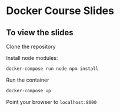 # Docker Course Slides

## To view the slides

Clone the repository

Install node modules:
```bash
docker-compose run node npm install
```

Run the container
```bash
docker-compose up
```

Point your browser to ```localhost:8000```
